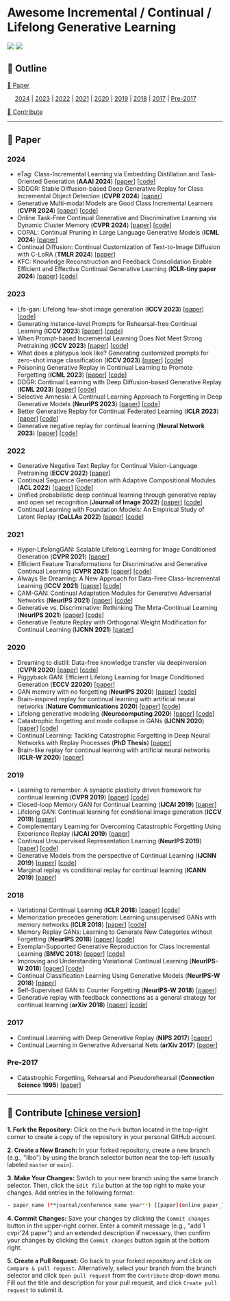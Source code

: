 # Awesome Incremental / Continual / Lifelong Generative Learning
[![](https://awesome.re/badge.svg)](#pushpin-outline)
[![](https://img.shields.io/badge/Contributions-Welcome-278ea5)](#clap-contribute-chinese-version)

## :pushpin: Outline
[:closed_book: Paper](#closed_book-paper)

&emsp; [2024](#2024) | [2023](#2023) | [2022](#2022) | [2021](#2021) | [2020](#2020) | [2019](#2019) | [2018](#2018) | [2017](#2017) | [Pre-2017](#pre-2017) 

[:clap: Contribute](#clap-contribute-chinese-version)

---
## :closed_book: Paper
### 2024
- eTag: Class-Incremental Learning via Embedding Distillation and Task-Oriented Generation (**AAAI 2024**) [[paper](https://ojs.aaai.org/index.php/AAAI/article/view/29153)] [[code](https://github.com/libo-huang/eTag)] 
- SDDGR: Stable Diffusion-based Deep Generative Replay for Class Incremental Object Detection (**CVPR 2024**) [[paper](https://openaccess.thecvf.com/content/CVPR2024/html/Kim_SDDGR_Stable_Diffusion-based_Deep_Generative_Replay_for_Class_Incremental_Object_CVPR_2024_paper.html)]
- Generative Multi-modal Models are Good Class Incremental Learners (**CVPR 2024**) [[paper](https://openaccess.thecvf.com/content/CVPR2024/html/Cao_Generative_Multi-modal_Models_are_Good_Class_Incremental_Learners_CVPR_2024_paper.html)] [[code](https://github.com/DoubleClass/GMM)]
- Online Task-Free Continual Generative and Discriminative Learning via Dynamic Cluster Memory (**CVPR 2024**) [[paper](https://openaccess.thecvf.com/content/CVPR2024/html/Ye_Online_Task-Free_Continual_Generative_and_Discriminative_Learning_via_Dynamic_Cluster_CVPR_2024_paper.html)] [[code](https://github.com/dtuzi123/DCM)]
- COPAL: Continual Pruning in Large Language Generative Models (**ICML 2024**) [[paper](https://openreview.net/forum?id=Lt8Lk7IQ5b)]
- Continual Diffusion: Continual Customization of Text-to-Image Diffusion with C-LoRA (**TMLR 2024**) [[paper](https://openreview.net/forum?id=TZdEgwZ6f3)]
- KFC: Knowledge Reconstruction and Feedback Consolidation Enable Efficient and Effective Continual Generative Learning (**ICLR-tiny paper 2024**) [[paper](https://openreview.net/pdf?id=pVTcR8ig3R)] [[code](https://github.com/libo-huang/KFC)]


### 2023
- Lfs-gan: Lifelong few-shot image generation (**ICCV 2023**) [[paper](https://openaccess.thecvf.com/content/ICCV2023/html/Seo_LFS-GAN_Lifelong_Few-Shot_Image_Generation_ICCV_2023_paper.html)] [[code](https://github.com/KHU-AGI/LFS-GAN)]
- Generating Instance-level Prompts for Rehearsal-free Continual Learning (**ICCV 2023**) [[paper](https://openaccess.thecvf.com/content/ICCV2023/html/Jung_Generating_Instance-level_Prompts_for_Rehearsal-free_Continual_Learning_ICCV_2023_paper.html)] [[code](https://github.com/naver-ai/dap-cl)]
- When Prompt-based Incremental Learning Does Not Meet Strong Pretraining (**ICCV 2023**) [[paper](https://openaccess.thecvf.com/content/ICCV2023/html/Tang_When_Prompt-based_Incremental_Learning_Does_Not_Meet_Strong_Pretraining_ICCV_2023_paper.html)] [[code](https://github.com/TOM-tym/APG)]
- What does a platypus look like? Generating customized prompts for zero-shot image classification (**ICCV 2023**) [[paper](https://openaccess.thecvf.com/content/ICCV2023/html/Pratt_What_Does_a_Platypus_Look_Like_Generating_Customized_Prompts_for_ICCV_2023_paper.html)] [[code](https://github.com/sarahpratt/CuPL)]
- Poisoning Generative Replay in Continual Learning to Promote Forgetting (**ICML 2023**) [[paper](https://proceedings.mlr.press/v202/kang23c.html)] [[code](https://www.dropbox.com/scl/fo/ae954h8tsjd6z138x7yf5/ACVvowDAq4C9cjJgUXuNJKw?rlkey=nhqo08bd7tzoxd0g6w2y5oijc&e=1&st=an4xuj5w&dl=0)]
- DDGR: Continual Learning with Deep Diffusion-based Generative Replay (**ICML 2023**) [[paper](https://proceedings.mlr.press/v202/gao23e)] [[code](https://github.com/xiaocangshengGR/DDGR)]
- Selective Amnesia: A Continual Learning Approach to Forgetting in Deep Generative Models (**NeurIPS 2023**) [[paper](https://proceedings.neurips.cc/paper_files/paper/2023/hash/376276a95781fa17c177b1ccdd0a03ac-Abstract-Conference.html)] [[code](https://github.com/clear-nus/selective-amnesia)]
- Better Generative Replay for Continual Federated Learning (**ICLR 2023**) [[paper](https://openreview.net/forum?id=cRxYWKiTan)] [[code](https://github.com/daiqing98/FedCIL)]
- Generative negative replay for continual learning (**Neural Network 2023**) [[paper](https://www.sciencedirect.com/science/article/pii/S0893608023001235)] [[code](https://openreview.net/forum?id=MWQCPYSJRN)]


### 2022
- Generative Negative Text Replay for Continual Vision-Language Pretraining (**ECCV 2022**) [[paper](https://www.ecva.net/papers/eccv_2022/papers_ECCV/papers/136960022.pdf)]
- Continual Sequence Generation with Adaptive Compositional Modules (**ACL 2022**) [[paper](https://aclanthology.org/2022.acl-long.255/)] [[code](https://github.com/SALT-NLP/Adaptive-Compositional-Modules)]
- Unified probabilistic deep continual learning through generative replay and open set recognition (**Journal of Image 2022**) [[paper](https://d1wqtxts1xzle7.cloudfront.net/92524318/pdf-libre.pdf?1665928933=&response-content-disposition=inline%3B+filename%3DUnified_Probabilistic_Deep_Continual_Lea.pdf&Expires=1722779706&Signature=LnvZgOp795QVK-4SzuUAwZLwdvIROMY~Mbzb3Q8e8cHOIwFitPMdh7wlO3fk2xY-tpu60g-KT3U3F-9oWy-X52xJ0~Dwrvet-pCZkoJffvwlfPO1rjsT1y~tpRj7O7CnU-hycrdmYo3rhg~IKHYIwUYEgYOvi1wTsj2Zl0iVMbGfJwigu3OMh0WvEgsXzHTAf9PUj~wqk8zYrUfrxjrY~SfUcqV2Z7SfAwGII8Fmixa2NiUzxRBku2CODulBNSr7hEjI52P-UIfJ3YJm42la-oS1pq9jfNZ4VUmHtO2E3V3T2UnDVv5RGjYSFyCkpyf4wHw5TWJW7atAUev1Q1pugQ__&Key-Pair-Id=APKAJLOHF5GGSLRBV4ZA)] [[code](https://github.com/MrtnMndt/OpenVAE_ContinualLearning)]
- Continual Learning with Foundation Models: An Empirical Study of Latent Replay (**CoLLAs 2022**) [[paper](https://proceedings.mlr.press/v199/ostapenko22a.html)] [[code](https://github.com/oleksost/latent_CL)]

### 2021
- Hyper-LifelongGAN: Scalable Lifelong Learning for Image Conditioned Generation (**CVPR 2021**) [[paper](https://openaccess.thecvf.com/content/CVPR2021/html/Zhai_Hyper-LifelongGAN_Scalable_Lifelong_Learning_for_Image_Conditioned_Generation_CVPR_2021_paper.html)]
- Efficient Feature Transformations for Discriminative and Generative Continual Learning (**CVPR 2021**) [[paper](https://openaccess.thecvf.com/content/CVPR2021/html/Verma_Efficient_Feature_Transformations_for_Discriminative_and_Generative_Continual_Learning_CVPR_2021_paper.html)] [[code](https://github.com/vkverma01/EFT)]
- Always Be Dreaming: A New Approach for Data-Free Class-Incremental Learning (**ICCV 2021**) [[paper](https://openaccess.thecvf.com/content/ICCV2021/html/Smith_Always_Be_Dreaming_A_New_Approach_for_Data-Free_Class-Incremental_Learning_ICCV_2021_paper.html)] [[code](https://github.com/GT-RIPL/AlwaysBeDreaming-DFCIL)]
- CAM-GAN: Continual Adaptation Modules for Generative Adversarial Networks (**NeurIPS 2021**) [[paper](https://proceedings.neurips.cc/paper/2021/hash/8073bd4ed0fe0c330290c58056a2cd5e-Abstract.html)] [[code](https://github.com/sakshivarshney/CAM-GAN)]
- Generative vs. Discriminative: Rethinking The Meta-Continual Learning (**NeurIPS 2021**) [[paper](https://papers.nips.cc/paper/2021/hash/b4e267d84075f66ebd967d95331fcc03-Abstract.html)] [[code](https://github.com/aminbana/GeMCL)]
- Generative Feature Replay with Orthogonal Weight Modification for Continual Learning (**IJCNN 2021**) [[paper](https://ieeexplore.ieee.org/abstract/document/9534437/)]
 


### 2020
- Dreaming to distill: Data-free knowledge transfer via deepinversion (**CVPR 2020**) [[paper](https://openaccess.thecvf.com/content_CVPR_2020/html/Yin_Dreaming_to_Distill_Data-Free_Knowledge_Transfer_via_DeepInversion_CVPR_2020_paper.html)] [[code](https://github.com/NVlabs/DeepInversion)]
- Piggyback GAN: Efficient Lifelong Learning for Image Conditioned Generation (**ECCV 22020**) [[paper](https://www.ecva.net/papers/eccv_2020/papers_ECCV/papers/123660392.pdf)]
- GAN memory with no forgetting (**NeurIPS 2020**) [[paper](https://papers.nips.cc/paper/2020/file/bf201d5407a6509fa536afc4b380577e-Paper.pdf)] [[code](https://github.com/MiaoyunZhao/GANmemory_LifelongLearning)]
- Brain-inspired replay for continual learning with artificial neural networks (**Nature Communications 2020**) [[paper](https://www.nature.com/articles/s41467-020-17866-2.pdf)] [[code](https://github.com/GMvandeVen/brain-inspired-replay)]
- Lifelong generative modeling (**Neurocomputing 2020**) [[paper](https://github.com/jramapuram/LifelongVAE)] [[code](https://www.sciencedirect.com/science/article/pii/S0925231220303623#bib0115)]
- Catastrophic forgetting and mode collapse in GANs (**IJCNN 2020**) [[paper](https://ieeexplore.ieee.org/abstract/document/9207181)] [[code](https://github.com/htt210/CatastrophicGANCode)]
- Continual Learning: Tackling Catastrophic Forgetting in Deep Neural Networks with Replay Processes (**PhD Thesis**) [[paper](https://arxiv.org/pdf/2007.00487)]
- Brain-like replay for continual learning with artificial neural networks (**ICLR-W 2020**) [[paper](https://baicsworkshop.github.io/pdf/BAICS_8.pdf)]


### 2019
- Learning to remember: A synaptic plasticity driven framework for continual learning (**CVPR 2019**) [[paper](https://openaccess.thecvf.com/content_CVPR_2019/html/Ostapenko_Learning_to_Remember_A_Synaptic_Plasticity_Driven_Framework_for_Continual_CVPR_2019_paper.html)] [[code](https://github.com/SAP-archive/machine-learning-dgm)]
- Closed-loop Memory GAN for Continual Learning (**IJCAI 2019**) [[paper](https://www.ijcai.org/proceedings/2019/0462.pdf)]
- Lifelong GAN: Continual learning for conditional image generation (**ICCV 2019**) [[paper](https://openaccess.thecvf.com/content_ICCV_2019/html/Zhai_Lifelong_GAN_Continual_Learning_for_Conditional_Image_Generation_ICCV_2019_paper.html)]
- Complementary Learning for Overcoming Catastrophic Forgetting Using Experience Replay (**IJCAI 2019**) [[paper](https://www.ijcai.org/proceedings/2019/0463.pdf)]
- Continual Unsupervised Representation Learning (**NeurIPS 2019**) [[paper](https://proceedings.neurips.cc/paper/2019/hash/861578d797aeb0634f77aff3f488cca2-Abstract.html)] [[code](https://github.com/google-deepmind/deepmind-research/tree/master/curl)]
- Generative Models from the perspective of Continual Learning (**IJCNN 2019**) [[paper](https://ieeexplore.ieee.org/abstract/document/8851986/)] [[code](https://github.com/TLESORT/Generative_Continual_Learning)]
- Marginal replay vs conditional replay for continual learning (**ICANN 2019**) [[paper](https://arxiv.org/pdf/1810.12069)]



### 2018
- Variational Continual Learning (**ICLR 2018**) [[paper](https://openreview.net/pdf?id=BkQqq0gRb)] [[code](https://github.com/nvcuong/variational-continual-learning)]
- Memorization precedes generation: Learning unsupervised GANs with memory networks (**ICLR 2018**) [[paper](https://openreview.net/pdf?id=rkO3uTkAZ)] [[code](https://github.com/whyjay/memoryGAN)]
- Memory Replay GANs: Learning to Generate New Categories without Forgetting (**NeurIPS 2018**) [[paper](https://proceedings.neurips.cc/paper/2018/hash/a57e8915461b83adefb011530b711704-Abstract.html)] [[code](https://github.com/WuChenshen/MeRGAN)]
- Exemplar-Supported Generative Reproduction for Class Incremental Learning (**BMVC 2018**) [[paper](http://bmvc2018.org/contents/papers/0325.pdf)] [[code](https://github.com/TonyPod/ESGR)]
- Improving and Understanding Variational Continual Learning (**NeurIPS-W 2018**) [[paper](https://arxiv.org/pdf/1905.02099)] [[code](https://github.com/nvcuong/variational-continual-learning/tree/master/improved_ddm)]
- Continual Classification Learning Using Generative Models (**NeurIPS-W 2018**) [[paper](https://arodes.hes-so.ch/record/4159?ln=en&v=pdf)]
- Self-Supervised GAN to Counter Forgetting (**NeurIPS-W 2018**) [[paper](https://arxiv.org/pdf/1810.11598)]
- Generative replay with feedback connections as a general strategy for continual learning (**arXiv 2018**) [[paper](https://arxiv.org/abs/1809.10635)] [[code](https://github.com/GMvandeVen/continual-learning)]

### 2017
- Continual Learning with Deep Generative Replay (**NIPS 2017**) [[paper](https://proceedings.neurips.cc/paper/2017/hash/0efbe98067c6c73dba1250d2beaa81f9-Abstract.html)]
- Continual Learning in Generative Adversarial Nets (**arXiv 2017**) [[paper](https://arxiv.org/pdf/1705.08395)]



### Pre-2017
- Catastrophic Forgetting, Rehearsal and Pseudorehearsal (**Connection Science 1995**) [[paper](https://citeseerx.ist.psu.edu/document?repid=rep1&type=pdf&doi=5ac423a83b4321b43249224fcc528bb70e086826)]



---
## :clap: Contribute [[chinese version](http://t.csdnimg.cn/S1rvo)]
**1. Fork the Repository:** Click on the `Fork` button located in the top-right corner to create a copy of the repository in your personal GitHub account.

**2. Create a New Branch:** In your forked repository, create a new branch (e.g., "libo") by using the branch selector button near the top-left (usually labeled `master` or `main`).

**3. Make Your Changes:** Switch to your new branch using the same branch selector. Then, click the `Edit file` button at the top right to make your changes. Add entries in the following format:
  ```bash
  - paper_name (**journal/conference_name year**) [[paper](online_paper_link)] [[code](online_code_link)]
  ```

**4. Commit Changes:** Save your changes by clicking the `Commit changes` button in the upper-right corner. Enter a commit message (e.g., "add 1 cvpr'24 paper") and an extended description if necessary, then confirm your changes by clicking the `Commit changes` button again at the bottom right.

**5. Create a Pull Request:** Go back to your forked repository and click on `Compare & pull request`. Alternatively, select your branch from the branch selector and click `Open pull request` from the `Contribute` drop-down menu. Fill out the title and description for your pull request, and click `Create pull request` to submit it.
